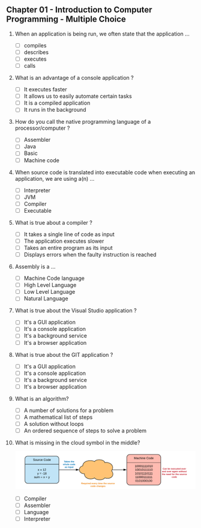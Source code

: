 ## Chapter 01 - Introduction to Computer Programming - Multiple Choice

1. When an application is being run, we often state that the application ...

    * [ ] compiles
    * [ ] describes
    * [ ] executes
    * [ ] calls

2. What is an advantage of a console application ?

    * [ ] It executes faster
    * [ ] It allows us to easily automate certain tasks
    * [ ] It is a compiled application
    * [ ] It runs in the background

3. How do you call the native programming language of a processor/computer ?

    * [ ] Assembler
    * [ ] Java
    * [ ] Basic
    * [ ] Machine code

4. When source code is translated into executable code when executing an application, we are using a(n) ...

    * [ ] Interpreter
    * [ ] JVM
    * [ ] Compiler
    * [ ] Executable

5. What is true about a compiler ?

    * [ ] It takes a single line of code as input
    * [ ] The application executes slower
    * [ ] Takes an entire program as its input
    * [ ] Displays errors when the faulty instruction is reached

6. Assembly is a ...

    * [ ] Machine Code language
    * [ ] High Level Language
    * [ ] Low Level Language
    * [ ] Natural Language

7. What is true about the Visual Studio application ?

    * [ ] It's a GUI application
    * [ ] It's a console application
    * [ ] It's a background service
    * [ ] It's a browser application

8. What is true about the GIT application ?

    * [ ] It's a GUI application
    * [ ] It's a console application
    * [ ] It's a background service
    * [ ] It's a browser application

9. What is an algorithm?

    * [ ] A number of solutions for a problem
    * [ ] A mathematical list of steps
    * [ ] A solution without loops
    * [ ] An ordered sequence of steps to solve a problem

10. What is missing in the cloud symbol in the middle?

    ![Whats in the middle?](./img/cloud_in_middle.png)

    * [ ] Compiler
    * [ ] Assembler
    * [ ] Language
    * [ ] Interpreter